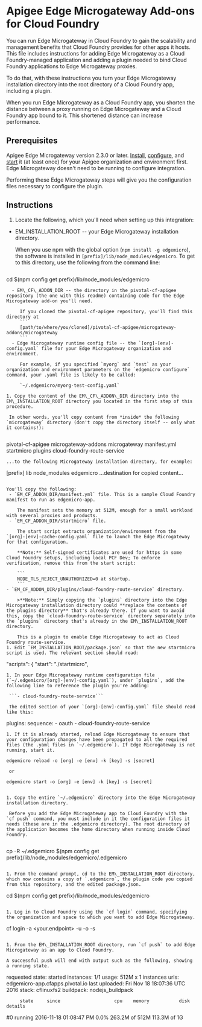# Apigee Edge Microgateway Add-ons for Cloud Foundry

You can run Edge Microgateway in Cloud Foundry to gain the scalability and management benefits that Cloud Foundry provides for other apps it hosts. This file includes instructions for adding Edge Microgateway as a Cloud Foundry-managed application and adding a plugin needed to bind Cloud Foundry applications to Edge Microgateway proxies.

To do that, with these instructions you turn your Edge Microgateway installation directory into the root directory of a Cloud Foundry app, including a plugin.

When you run Edge Microgateway as a Cloud Foundry app, you shorten the distance between a proxy running on Edge Microgateway and a Cloud Foundry app bound to it. This shortened distance can increase performance.

## Prerequisites

Apigee Edge Microgateway version 2.3.0 or later. [Install](http://docs.apigee.com/microgateway/latest/installing-edge-microgateway), [configure](http://docs.apigee.com/microgateway/latest/setting-and-configuring-edge-microgateway), and [start](http://docs.apigee.com/microgateway/latest/setting-and-configuring-edge-microgateway#part3operateedgemicrogateway-1startedgemicrogateway) it (at least once) for your Apigee organization and environment first. Edge Microgateway doesn't need to be running to configure integration.

Performing these Edge Microgateway steps will give you the configuration files necessary to configure the plugin.

## Instructions

1. Locate the following, which you'll need when setting up this integration:
 - EM\_INSTALLATION_ROOT -- your Edge Microgateway installation directory.
 
     When you use npm with the global option (`npm install -g edgemicro`), the software is installed in `[prefix]/lib/node_modules/edgemicro`. To get to this directory, use the following from the command line:

     ```
cd $(npm config get prefix)/lib/node_modules/edgemicro
```
  - EM\_CF\_ADDON_DIR -- the directory in the pivotal-cf-apigee repository (the one with this readme) containing code for the Edge Microgateway add-on you'll need.

     If you cloned the pivotal-cf-apigee repository, you'll find this directory at 
     ```
     [path/to/where/you/cloned]/pivotal-cf-apigee/microgateway-addons/microgateway
     ```
  - Edge Microgateway runtime config file -- the `[org]-[env]-config.yaml` file for your Edge Microgateway organization and environment.
 
     For example, if you specified `myorg` and `test` as your organization and environment parameters on the `edgemicro configure` command, your .yaml file is likely to be called:
     
     `~/.edgemicro/myorg-test-config.yaml`

1. Copy the content of the EM\_CF\_ADDON\_DIR directory into the EM\_INSTALLATION_ROOT directory you located in the first step of this procedure.

 In other words, you'll copy content from *inside* the following `microgateway` directory (don't copy the directory itself -- only what it contains!):
 
 ```
 pivotal-cf-apigee
      microgateway-addons
        microgateway
          manifest.yml
          startmicro
          plugins
            cloud-foundry-route-service
 ```
...to the following Microgateway installation directory, for example:

 ```
 [prefix]
      lib
        node_modules
          edgemicro
            ...destination for copied content...

 ```

 You'll copy the following:
  - `EM_CF_ADDON_DIR/manifest.yml` file. This is a sample Cloud Foundry manifest to run as edgemicro-app.
  
     The manifest sets the memory at 512M, enough for a small workload with several proxies and products.
  - `EM_CF_ADDON_DIR/startmicro` file.

     The start script extracts organization/environment from the `[org]-[env]-cache-config.yaml` file to launch the Edge Microgateway for that configuration.

     **Note:** Self-signed certificates are used for https in some Cloud Foundry setups, including local PCF Dev; To enforce verification, remove this from the start script:

     ```
     NODE_TLS_REJECT_UNAUTHORIZED=0 at startup. 
     ```
 - `EM_CF_ADDON_DIR/plugins/cloud-foundry-route-service` directory. 
 
     >**Note:** Simply copying the `plugins` directory into the Edge Microgateway installation directory could **replace the contents of the plugins directory** that's already there. If you want to avoid this, copy the `cloud-foundry-route-service` directory separately into the `plugins` directory that's already in the EM\_INSTALLATION_ROOT directory.
 
     This is a plugin to enable Edge Microgateway to act as Cloud Foundry route-service.     
1. Edit `EM_INSTALLATION_ROOT/package.json` so that the new startmicro script is used. The relevant section should read:

 ```
 "scripts": {
      "start": "./startmicro",
```
1. In your Edge Microgateway runtime configuration file (`~/.edgemicro/[org]-[env]-config.yaml`), under `plugins`, add the following line to reference the plugin you're adding:

 ```- cloud-foundry-route-service```

 The edited section of your `[org]-[env]-config.yaml` file should read like this:
 ```
plugins:
      sequence:
        - oauth
        - cloud-foundry-route-service
  ```
1. If it is already started, reload Edge Microgateway to ensure that your configuration changes have been propagated to all the required files (the .yaml files in `~/.edgemicro`). If Edge Microgateway is not running, start it.

 ```
    edgemicro reload -o [org] -e [env] -k [key] -s [secret]
```
 or 
 ```
    edgemicro start -o [org] -e [env] -k [key] -s [secret]
``` 

1. Copy the entire `~/.edgemicro` directory into the Edge Microgateway installation directory.

 Before you add the Edge Microgateway app to Cloud Foundry with the `cf push` command, you must include in it the configuration files it needs (these are in the .edgemicro directory). The root directory of the application becomes the home directory when running inside Cloud Foundry.
 
 ```
 cp -R ~/.edgemicro $(npm config get prefix)/lib/node_modules/edgemicro/.edgemicro
 ```
 
1. From the command prompt, cd to the EM\_INSTALLATION_ROOT directory, which now contains a copy of `.edgemicro`, the plugin code you copied from this repository, and the edited package.json.

 ```
 cd $(npm config get prefix)/lib/node_modules/edgemicro
 ```

1. Log in to Cloud Foundry using the `cf login` command, specifying the organization and space to which you want to add Edge Microgateway.

 ```
 cf login -a <your.endpoint> -u <username> -o <organization> -s <space>
 ```

1. From the EM\_INSTALLATION_ROOT directory, run `cf push` to add Edge Microgateway as an app to Cloud Foundry.

 A successful push will end with output such as the following, showing a running state.

 ```
requested state: started
instances: 1/1
usage: 512M x 1 instances
urls: edgemicro-app.cfapps.pivotal.io
last uploaded: Fri Nov 18 18:07:36 UTC 2016
stack: cflinuxfs2
buildpack: nodejs_buildpack

         state     since                    cpu    memory           disk           details
#0   running   2016-11-18 01:08:47 PM   0.0%   263.2M of 512M   113.3M of 1G
```
